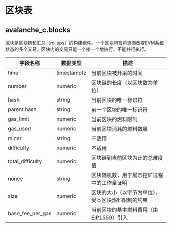 # 区块表

## avalanche\_c.blocks

区块是区块链和汇总（rollups）的构建组件。一个区块包含将逐渐改变EVM系统状态的多个交易。区块内的交易只能一个接一个地执行，不能并行执行。

| **字段名称**     | **数据类型** | **描述**                                                                          |
| ------------------- | ------------ | ---------------------------------------------------------------------------------------- |
| time                | timestamptz  | 当前区块被开采的时间                                                     |
| number              | numeric      | 区块链的长度（以区块数为单位）                                                  |
| hash                | string       | 当前区块的唯一标识符                                                      |
| parent hash         | string       | 前一个区块的唯一标识符                                               |
| gas\_limit          | numeric      | 当前区块的燃料限制                                                      |
| gas\_used           | numeric      | 当前区块消耗的燃料数量                                                              |
| miner               | string       | 不适用                                                                           |
| difficulty          | numeric      | 不适用                                                                           |
| total\_difficulty   | numeric      | 区块链到当前区块为止的总难度值                                          |
| nonce               | string       | 区块随机数，用于展示挖矿过程中的工作量证明                  |
| size                | numeric      | 区块的大小（以字节为单位），受本区块燃料限制的约束                                       |
| base\_fee\_per\_gas | numeric      | 当前区块的基本燃料费用（由[EIP1559](https://eips.ethereum.org/EIPS/eip-1559)）引入 |
